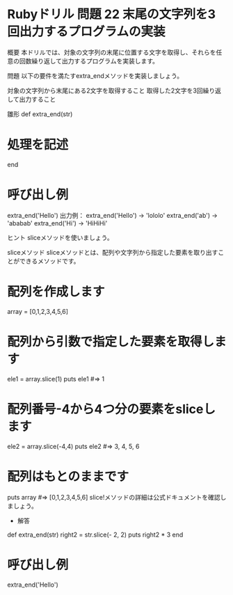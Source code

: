 # Rubyドリル 問題 22 末尾の文字列を3回出力するプログラムの実装

概要
本ドリルでは、対象の文字列の末尾に位置する文字を取得し、それらを任意の回数繰り返して出力するプログラムを実装します。

問題
以下の要件を満たすextra_endメソッドを実装しましょう。

対象の文字列から末尾にある2文字を取得すること
取得した2文字を3回繰り返して出力すること

雛形
def extra_end(str)
  # 処理を記述
end

# 呼び出し例
extra_end('Hello') 
出力例：
extra_end('Hello') → 'lololo'
extra_end('ab') → 'ababab'
extra_end('Hi') → 'HiHiHi'

ヒント
sliceメソッドを使いましょう。

 sliceメソッド
sliceメソッドとは、配列や文字列から指定した要素を取り出すことができるメソッドです。

# 配列を作成します
array = [0,1,2,3,4,5,6]

# 配列から引数で指定した要素を取得します
ele1 = array.slice(1)
puts ele1
#=> 1

# 配列番号-4から4つ分の要素をsliceします
ele2 = array.slice(-4,4)
puts ele2
#=> 3, 4, 5, 6

# 配列はもとのままです
puts array 
#=> [0,1,2,3,4,5,6]
slice!メソッドの詳細は公式ドキュメントを確認しましょう。

- 解答

def extra_end(str)
  right2 = str.slice(- 2, 2)
  puts right2 * 3
end

# 呼び出し例
extra_end('Hello') 